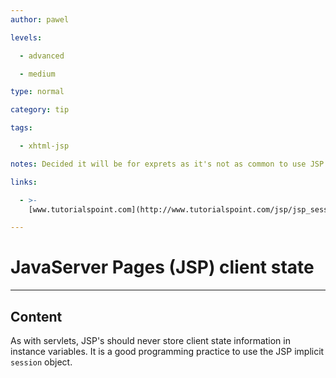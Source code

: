 ```yaml
---
author: pawel

levels:

  - advanced

  - medium

type: normal

category: tip

tags:

  - xhtml-jsp

notes: Decided it will be for exprets as it's not as common to use JSP.

links:

  - >-
    [www.tutorialspoint.com](http://www.tutorialspoint.com/jsp/jsp_session_tracking.htm){website}

---
```

# JavaServer Pages (JSP) client state

---
## Content

As with servlets, JSP's should never store client state information in instance variables. It is a good programming practice to use the JSP implicit `session` object.